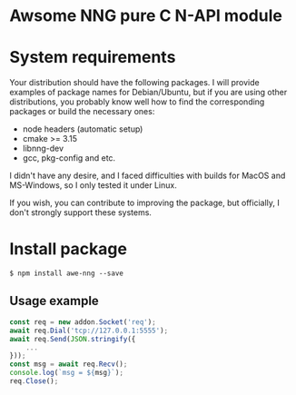 # Awsome NNG pure C N-API module

# System requirements

Your distribution should have the following packages. I will provide examples of package names for Debian/Ubuntu,
but if you are using other distributions, you probably know well how to find the corresponding packages or
build the necessary ones:

  * node headers (automatic setup)
  * cmake >= 3.15
  * libnng-dev
  * gcc, pkg-config and etc.

I didn't have any desire, and I faced difficulties with builds for MacOS and MS-Windows,
so I only tested it under Linux.

If you wish, you can contribute to improving the package, but officially,
I don't strongly support these systems.

# Install package

    $ npm install awe-nng --save

## Usage example

```javascript
const req = new addon.Socket('req');
await req.Dial('tcp://127.0.0.1:5555');
await req.Send(JSON.stringify({
    ...
}));
const msg = await req.Recv();
console.log(`msg = ${msg}`);
req.Close();
```
